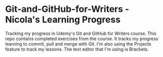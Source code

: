 # Git-and-GitHub-for-Writers - Nicola's Learning Progress
Tracking my progress in Udemy's Git and GitHub for Writers course.
This repo contains completed exercises from the course.
It tracks my progress learning to commit, pull and merge with Git. 
I'm also using the Projects feature to track my lessons.
The text editor that I'm using is Brackets.
